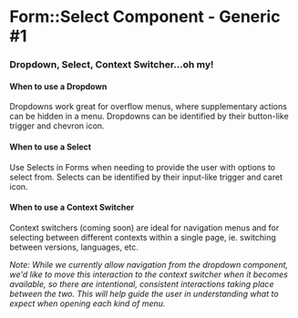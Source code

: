 <h1>Form::Select Component - Generic #1</h1>

<section class="dummy-link-cta-button-banner" data-section="generic">
  <h3>Dropdown, Select, Context Switcher...oh my!</h3>
  <h4>When to use a Dropdown</h4>
  <p>Dropdowns work great for overflow menus, where supplementary actions can be hidden in a menu. Dropdowns can be
    identified by their button-like trigger and chevron icon.</p>
  <h4>When to use a Select</h4>
  <p>Use Selects in Forms when needing to provide the user with options to select from. Selects can be identified by
    their input-like trigger and caret icon.</p>
  <h4>When to use a Context Switcher</h4>
  <p>Context switchers (coming soon) are ideal for navigation menus and for selecting between different contexts within
    a single page, ie. switching between versions, languages, etc.</p>
  <p><em>Note: While we currently allow navigation from the dropdown component, we'd like to move this interaction to
      the context switcher when it becomes available, so there are intentional, consistent interactions taking place
      between the two. This will help guide the user in understanding what to expect when opening each kind of menu.</em></p>
</section>
